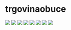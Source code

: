 # trgovinaobuce

![](screenshots/screen1.png)
![](screenshots/screen2.png)
![](screenshots/screen3.png)
![](screenshots/screen4.png)
![](screenshots/screen5.png)
![](screenshots/screen6.png)
![](screenshots/screen8.png)
![](screenshots/screen9.png)

